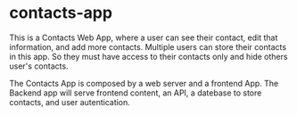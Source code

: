 # contacts-app

This is a Contacts Web App, where a user can see their contact, edit that information, and add more contacts. Multiple users can store their contacts in this app. So they must have access to their contacts only and hide others user's contacts.

The Contacts App is composed by a web server and a frontend App. The Backend app will serve frontend content, an API, a datebase to store contacts, and user autentication.
